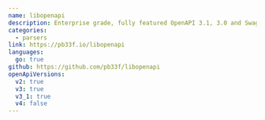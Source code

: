 ```yaml
---
name: libopenapi
description: Enterprise grade, fully featured OpenAPI 3.1, 3.0 and Swagger parser library for go. A complete toolset for reading and parsing OpenAPI and Swagger specifications. Comes complete with high and low-level APIs, diff engine, index and resolver.
categories:
  - parsers
link: https://pb33f.io/libopenapi
languages:
  go: true
github: https://github.com/pb33f/libopenapi
openApiVersions:
  v2: true
  v3: true
  v3_1: true
  v4: false
---
```


